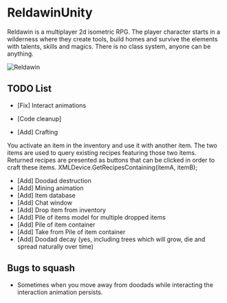 # ReldawinUnity
Reldawin is a multiplayer 2d isometric RPG. The player character starts in a wilderness where they create tools, build homes and survive the elements with talents, skills and magics. There is no class system, anyone can be anything.

![Reldawin](https://i.imgur.com/38DS2Wp.png)

## TODO List

- [Fix] Interact animations

- [Code cleanup]

- [Add] Crafting

You activate an item in the inventory and use it with another item. The two items are used to query existing recipes featuring those two items. Returned recipes are presented as buttons that can be clicked in order to craft these items. XMLDevice.GetRecipesContaining(itemA, itemB);

- [Add] Doodad destruction  
- [Add] Mining animation 
- [Add] Item database
- [Add] Chat window
- [Add] Drop item from inventory
- [Add] Pile of items model for multiple dropped items
- [Add] Pile of item container
- [Add] Take from Pile of item container
- [Add] Doodad decay (yes, including trees which will grow, die and spread naturally over time)

## Bugs to squash
- Sometimes when you move away from doodads while interacting the interaction animation persists.
